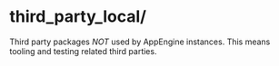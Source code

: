 # third_party_local/

Third party packages *NOT* used by AppEngine instances. This means tooling and
testing related third parties.
